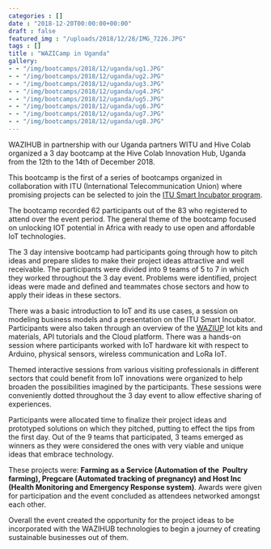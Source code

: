 ```yaml
---
categories : []
date : "2018-12-20T00:00:00+00:00"
draft : false
featured_img : "/uploads/2018/12/28/IMG_7226.JPG"
tags : []
title : "WAZICamp in Uganda"
gallery:
- - "/img/bootcamps/2018/12/uganda/ug1.JPG"
- - "/img/bootcamps/2018/12/uganda/ug2.JPG"
- - "/img/bootcamps/2018/12/uganda/ug3.JPG"
- - "/img/bootcamps/2018/12/uganda/ug4.JPG"
- - "/img/bootcamps/2018/12/uganda/ug5.JPG"
- - "/img/bootcamps/2018/12/uganda/ug6.JPG"
- - "/img/bootcamps/2018/12/uganda/ug7.JPG"
- - "/img/bootcamps/2018/12/uganda/ug8.JPG"   
---
```


WAZIHUB in partnership with our Uganda partners WITU and Hive Colab organized a 3 day bootcamp at the Hive Colab Innovation Hub, Uganda from the 12th to the 14th of December 2018. 
<!--more-->

This bootcamp is the first of a series of bootcamps organized in collaboration with ITU (International Telecommunication Union) where promising projects can be selected to join the [ITU Smart Incubator program](https://incubator.itu.int).

The bootcamp recorded 62 participants out of the 83 who registered to attend over the event period. The general theme of the bootcamp focused on unlocking IOT potential in Africa with ready to use open and affordable IoT technologies.

The 3 day intensive bootcamp had participants going through how to pitch ideas and prepare slides to make their project ideas attractive and well receivable. The participants were divided into 9 teams of 5 to 7 in which they worked throughout the 3 day event. Problems were identified, project ideas were made and defined and teammates chose sectors and how to apply their ideas in these sectors.

There was a basic introduction to IoT and its use cases, a session on modeling business models and a presentation on the ITU Smart Incubator. Participants were also taken through an overview of the [WAZIUP](www.waziup.com) Iot kits and materials, API tutorials and the Cloud platform. There was a hands-on session where participants worked with IoT hardware kit with respect to Arduino, physical sensors, wireless communication and LoRa IoT.

Themed interactive sessions from various visiting professionals in different sectors that could benefit from IoT innovations were organized to help broaden the possibilities imagined by the participants. These sessions were conveniently dotted throughout the 3 day event to allow effective sharing of experiences. 

Participants were allocated time to finalize their project ideas and prototyped solutions on which they pitched, putting to effect the tips from the first day. Out of the 9 teams that participated, 3 teams emerged as winners as they were considered the ones with very viable and unique ideas that embrace technology. 

These projects were: **Farming as a Service (**Automation of the  Poultry farming**), Pregcare (**Automated tracking of pregnancy**) and Host Inc (**Health Monitoring and Emergency Response system**)**. Awards were given for participation and the event concluded as attendees networked amongst each other.

Overall the event created the opportunity for the project ideas to be incorporated with the WAZIHUB technologies to begin a journey of creating sustainable businesses out of them.